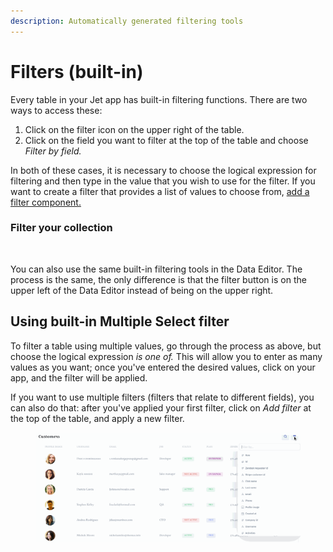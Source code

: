 ```yaml
---
description: Automatically generated filtering tools
---
```


# Filters (built-in)

Every table in your Jet app has built-in filtering functions. There are two ways to access these:

1. Click on the filter icon on the upper right of the table.
2. Click on the field you want to filter at the top of the table and choose _Filter by field._

In both of these cases, it is necessary to choose the logical expression for filtering and then type in the value that you wish to use for the filter. If you want to create a filter that provides a list of values to choose from, [add a filter component.](https://docs.jetadmin.io/user-guide/design-and-structure/components/filters)

### Filter your collection

<figure><img src="../../.gitbook/assets/Untitled.gif" alt=""><figcaption></figcaption></figure>

You can also use the same built-in filtering tools in the Data Editor. The process is the same, the only difference is that the filter button is on the upper left of the Data Editor instead of being on the upper right.

## Using built-in Multiple Select filter

To filter a table using multiple values, go through the process as above, but choose the logical expression _is one of._ This will allow you to enter as many values as you want; once you've entered the desired values, click on your app, and the filter will be applied.

If you want to use multiple filters (filters that relate to different fields), you can also do that: after you've applied your first filter, click on _Add filter_ at the top of the table, and apply a new filter.

<figure><img src="../../.gitbook/assets/Untitled2.gif" alt=""><figcaption></figcaption></figure>
